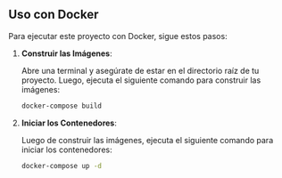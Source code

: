 ## Uso con Docker

Para ejecutar este proyecto con Docker, sigue estos pasos:

1. **Construir las Imágenes**:

   Abre una terminal y asegúrate de estar en el directorio raíz de tu proyecto. Luego, ejecuta el siguiente comando para construir las imágenes:

   ```bash
   docker-compose build
    ```

2. **Iniciar los Contenedores**:

   Luego de construir las imágenes, ejecuta el siguiente comando para iniciar los contenedores:

   ```bash
   docker-compose up -d
   ```